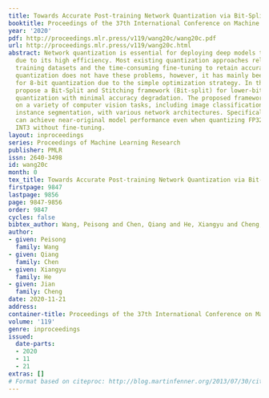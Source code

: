 ```yaml
---
title: Towards Accurate Post-training Network Quantization via Bit-Split and Stitching
booktitle: Proceedings of the 37th International Conference on Machine Learning
year: '2020'
pdf: http://proceedings.mlr.press/v119/wang20c/wang20c.pdf
url: http://proceedings.mlr.press/v119/wang20c.html
abstract: Network quantization is essential for deploying deep models to IoT devices
  due to its high efficiency. Most existing quantization approaches rely on the full
  training datasets and the time-consuming fine-tuning to retain accuracy. Post-training
  quantization does not have these problems, however, it has mainly been shown effective
  for 8-bit quantization due to the simple optimization strategy. In this paper, we
  propose a Bit-Split and Stitching framework (Bit-split) for lower-bit post-training
  quantization with minimal accuracy degradation. The proposed framework is validated
  on a variety of computer vision tasks, including image classification, object detection,
  instance segmentation, with various network architectures. Specifically, Bit-split
  can achieve near-original model performance even when quantizing FP32 models to
  INT3 without fine-tuning.
layout: inproceedings
series: Proceedings of Machine Learning Research
publisher: PMLR
issn: 2640-3498
id: wang20c
month: 0
tex_title: Towards Accurate Post-training Network Quantization via Bit-Split and Stitching
firstpage: 9847
lastpage: 9856
page: 9847-9856
order: 9847
cycles: false
bibtex_author: Wang, Peisong and Chen, Qiang and He, Xiangyu and Cheng, Jian
author:
- given: Peisong
  family: Wang
- given: Qiang
  family: Chen
- given: Xiangyu
  family: He
- given: Jian
  family: Cheng
date: 2020-11-21
address: 
container-title: Proceedings of the 37th International Conference on Machine Learning
volume: '119'
genre: inproceedings
issued:
  date-parts:
  - 2020
  - 11
  - 21
extras: []
# Format based on citeproc: http://blog.martinfenner.org/2013/07/30/citeproc-yaml-for-bibliographies/
---
```

